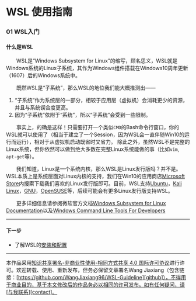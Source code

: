 # WSL 使用指南

### 01 WSL入门

#### 什么是WSL

&emsp;&emsp;WSL是“Windows Subsystem for Linux”的缩写，顾名思义，WSL就是Windows系统的Linux子系统，其作为Windows组件搭载在Windows10周年更新（1607）后的Windows系统中。  

&emsp;&emsp;既然WSL是“子系统”，那么WSL的地位我们能大概推测出——  
1. “子系统”作为系统层的一部分，相较于应用层（虚拟机）会消耗更少的资源，并且与系统锲合度更高。  
2. 因为“子系统”依附于“系统”，所以“子系统”会受到一些限制。  

&emsp;&emsp;事实上，的确是这样！只需要打开一个类似`CMD`的Bash命令行窗口，你的WSL就可以使用了（相当于建立了一个Session，因为WSL会一直伴随Win10的运行而运行），相对于从虚拟机启动既省时又省力。
除此之外，虽然WSL不是完整的Linux系统，但你依然可以做到绝大多数在完整Linux系统能做的事（比如`vim`, `apt-get`等）。

&emsp;&emsp;我们知道，Linux是一个系统内核，那么WSL是Linux发行版吗？并不是。WSL本质上是系统层面对Linux内核的支持，我们在Win10的应用商店[Microsoft Store][MSStore]内搜索下载我们喜欢的Linux发行版即可。目前，WSL支持[Ubuntu][ubuntu-l]，[Kali Linux][kali-l]，[GNU][GNU-l]，[OpenSUSE][suse-l]等，后续可能会有更多Linux发行版支持WSL。

&emsp;&emsp;更多详细信息请参阅微软官方文档[Windows Subsystem for Linux Documentation](https://docs.microsoft.com/en-us/windows/wsl/about)以及[Windows Command Line Tools For Developers](https://blogs.msdn.microsoft.com/commandline/)

---
#### 下一步

* 了解WSL的[安装和配置](02-安装配置.md)

[MSStore]:https://www.microsoft.com/zh-cn/store/apps/

[ubuntu-l]:https://www.microsoft.com/zh-cn/store/p/ubuntu/9nblggh4msv6

[kali-l]:https://www.microsoft.com/zh-cn/store/p/kali-linux/9pkr34tncv07

[suse-l]:https://www.microsoft.com/zh-cn/store/p/opensuse-leap-42/9njvjts82tjx

[GNU-l]:https://www.microsoft.com/zh-cn/store/p/debian-gnu-linux/9msvkqc78pk6

---
本作品采用[知识共享署名-非商业性使用-相同方式共享 4.0 国际许可协议][privacy]进行许可。欢迎转载、使用、重新发布，但务必保留文章署名Wang Jiaxiang（包含链接：[https://github.com/WangJiaxiang96/WSL-Guideline][github]），不得用于商业目的，基于本文修改后的作品务必以相同的许可发布。如有任何疑问，请[与我联系][contact]。 

[privacy]:https://creativecommons.org/licenses/by-nc-sa/4.0/
[github]:https://github.com/WangJiaxiang96/WSL-Guideline
[contact]:mailto:iwangjiaxiang@outlook.com
